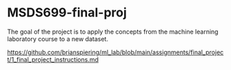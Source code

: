 # MSDS699-final-proj
The goal of the project is to apply the concepts from the machine learning laboratory course to a new dataset. 

https://github.com/brianspiering/ml_lab/blob/main/assignments/final_project/1_final_project_instructions.md
